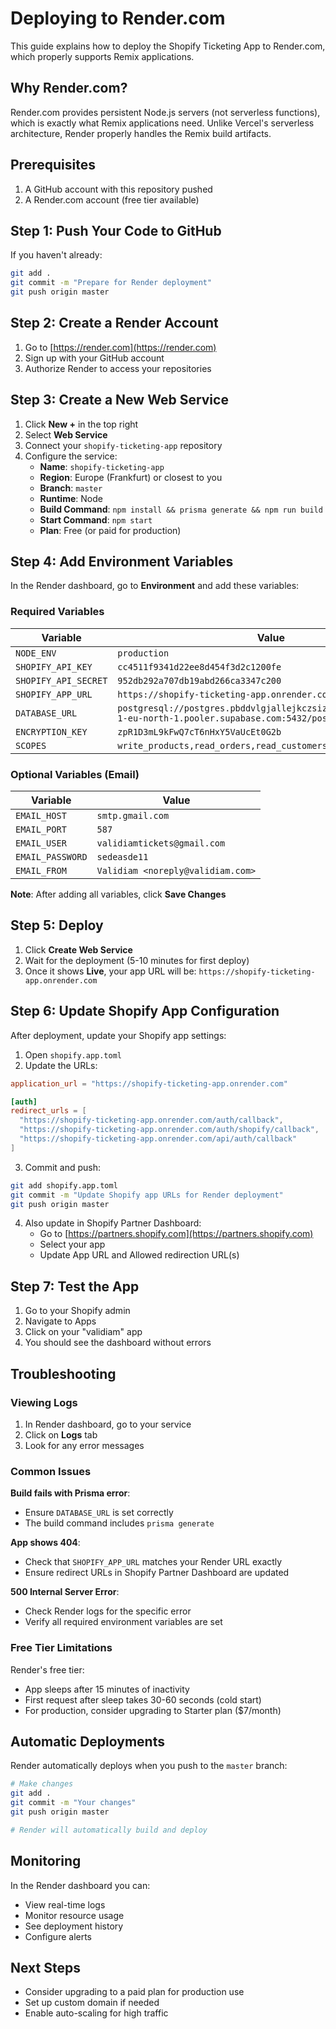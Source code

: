 # Deploying to Render.com

This guide explains how to deploy the Shopify Ticketing App to Render.com, which properly supports Remix applications.

## Why Render.com?

Render.com provides persistent Node.js servers (not serverless functions), which is exactly what Remix applications need. Unlike Vercel's serverless architecture, Render properly handles the Remix build artifacts.

## Prerequisites

1. A GitHub account with this repository pushed
2. A Render.com account (free tier available)

## Step 1: Push Your Code to GitHub

If you haven't already:

```bash
git add .
git commit -m "Prepare for Render deployment"
git push origin master
```

## Step 2: Create a Render Account

1. Go to [https://render.com](https://render.com)
2. Sign up with your GitHub account
3. Authorize Render to access your repositories

## Step 3: Create a New Web Service

1. Click **New +** in the top right
2. Select **Web Service**
3. Connect your `shopify-ticketing-app` repository
4. Configure the service:
   - **Name**: `shopify-ticketing-app`
   - **Region**: Europe (Frankfurt) or closest to you
   - **Branch**: `master`
   - **Runtime**: Node
   - **Build Command**: `npm install && prisma generate && npm run build`
   - **Start Command**: `npm start`
   - **Plan**: Free (or paid for production)

## Step 4: Add Environment Variables

In the Render dashboard, go to **Environment** and add these variables:

### Required Variables

| Variable | Value |
|----------|-------|
| `NODE_ENV` | `production` |
| `SHOPIFY_API_KEY` | `cc4511f9341d22ee8d454f3d2c1200fe` |
| `SHOPIFY_API_SECRET` | `952db292a707db19abd266ca3347c200` |
| `SHOPIFY_APP_URL` | `https://shopify-ticketing-app.onrender.com` |
| `DATABASE_URL` | `postgresql://postgres.pbddvlgjallejkczsizt:Validiam123!@aws-1-eu-north-1.pooler.supabase.com:5432/postgres` |
| `ENCRYPTION_KEY` | `zpR1D3mL9kFwQ7cT6nHxY5VaUcEt0G2b` |
| `SCOPES` | `write_products,read_orders,read_customers,write_customers` |

### Optional Variables (Email)

| Variable | Value |
|----------|-------|
| `EMAIL_HOST` | `smtp.gmail.com` |
| `EMAIL_PORT` | `587` |
| `EMAIL_USER` | `validiamtickets@gmail.com` |
| `EMAIL_PASSWORD` | `sedeasde11` |
| `EMAIL_FROM` | `Validiam <noreply@validiam.com>` |

**Note**: After adding all variables, click **Save Changes**

## Step 5: Deploy

1. Click **Create Web Service**
2. Wait for the deployment (5-10 minutes for first deploy)
3. Once it shows **Live**, your app URL will be: `https://shopify-ticketing-app.onrender.com`

## Step 6: Update Shopify App Configuration

After deployment, update your Shopify app settings:

1. Open `shopify.app.toml`
2. Update the URLs:

```toml
application_url = "https://shopify-ticketing-app.onrender.com"

[auth]
redirect_urls = [
  "https://shopify-ticketing-app.onrender.com/auth/callback",
  "https://shopify-ticketing-app.onrender.com/auth/shopify/callback",
  "https://shopify-ticketing-app.onrender.com/api/auth/callback"
]
```

3. Commit and push:

```bash
git add shopify.app.toml
git commit -m "Update Shopify app URLs for Render deployment"
git push origin master
```

4. Also update in Shopify Partner Dashboard:
   - Go to [https://partners.shopify.com](https://partners.shopify.com)
   - Select your app
   - Update App URL and Allowed redirection URL(s)

## Step 7: Test the App

1. Go to your Shopify admin
2. Navigate to Apps
3. Click on your "validiam" app
4. You should see the dashboard without errors

## Troubleshooting

### Viewing Logs

1. In Render dashboard, go to your service
2. Click on **Logs** tab
3. Look for any error messages

### Common Issues

**Build fails with Prisma error**:
- Ensure `DATABASE_URL` is set correctly
- The build command includes `prisma generate`

**App shows 404**:
- Check that `SHOPIFY_APP_URL` matches your Render URL exactly
- Ensure redirect URLs in Shopify Partner Dashboard are updated

**500 Internal Server Error**:
- Check Render logs for the specific error
- Verify all required environment variables are set

### Free Tier Limitations

Render's free tier:
- App sleeps after 15 minutes of inactivity
- First request after sleep takes 30-60 seconds (cold start)
- For production, consider upgrading to Starter plan ($7/month)

## Automatic Deployments

Render automatically deploys when you push to the `master` branch:

```bash
# Make changes
git add .
git commit -m "Your changes"
git push origin master

# Render will automatically build and deploy
```

## Monitoring

In the Render dashboard you can:
- View real-time logs
- Monitor resource usage
- See deployment history
- Configure alerts

## Next Steps

- Consider upgrading to a paid plan for production use
- Set up custom domain if needed
- Enable auto-scaling for high traffic
